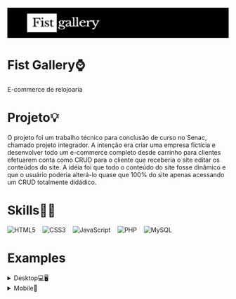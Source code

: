 ![screenshot](banner.jpg)
# Fist Gallery⌚
E-commerce de relojoaria


# Projeto💡

O projeto foi um trabalho técnico para conclusão de curso no Senac, chamado projeto integrador. A intenção era criar uma empresa fictícia
e desenvolver todo um e-commerce completo desde carrinho para clientes efetuarem conta como CRUD para o cliente que receberia o site editar os conteúdos do site.
A idéia foi que todo o conteúdo do site fosse dinâmico e que o usuário poderia alterá-lo quase que 100% do site apenas acessando um CRUD totalmente didádico.



# Skills👨‍💻

<img src="https://img.shields.io/badge/HTML5-E34F26?style=for-the-badge&logo=html5&logoColor=white" alt="HTML5">&nbsp;
&nbsp;
<img src="https://img.shields.io/badge/CSS3-1572B6?style=for-the-badge&logo=css3&logoColor=white" alt="CSS3">&nbsp;
&nbsp;
<img src="https://img.shields.io/badge/JavaScript-F7DF1E?style=for-the-badge&logo=javascript&logoColor=black" alt="JavaScript">&nbsp;
&nbsp;
<img src="https://img.shields.io/badge/PHP-777BB4?style=for-the-badge&logo=php&logoColor=white" alt="PHP">&nbsp;
&nbsp;
<img src="https://img.shields.io/badge/MySQL-00000F?style=for-the-badge&logo=mysql&logoColor=white" alt="MySQL">&nbsp;


# Examples
<details>
  <summary>Desktop💻🖥</summary>
  ![screenshot](screenshot.jpg)
  ![screenshot](screenshot3.jpg)
  ![screenshot](screenshot5.jpg)
  ![screenshot](screenshot7.jpg)
  ![screenshot](screenshot9.jpg)
  ![screenshot](screenshot11.jpg)
  ![screenshot](screenshot13.jpg)
  ![screenshot](screenshot15.jpg)
  ![screenshot](screenshot17.jpg)
  ![screenshot](screenshot19.jpg)
  
  
</details>

<details>
  <summary>Mobile📱</summary>
  
  
  
</details>


